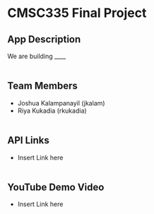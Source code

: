 # CMSC335 Final Project
## App Description
We are building ____ 
<br /><br />
## Team Members

- Joshua Kalampanayil (jkalam)
- Riya Kukadia (rkukadia)
<br /><br />
## API Links
- Insert Link here 
<br /><br />
## YouTube Demo Video
- Insert Link here